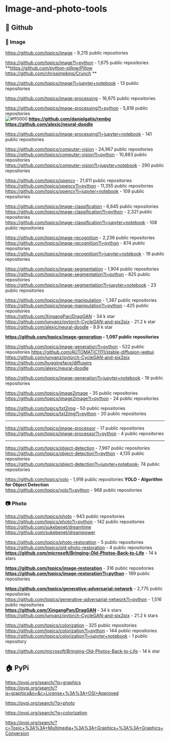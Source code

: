 # Image-and-photo-tools

## 🏢 Github
### 🎨 Image 
https://github.com/topics/image - 9,215 public repositories               

https://github.com/topics/image?l=python - 1,675 public repositories      
**https://github.com/python-pillow/Pillow  https://github.com/chrissimpkins/Crunch         **

https://github.com/topics/image?l=jupyter+notebook -  13 public repositories                 

https://github.com/topics/image-processing -  16,975 public repositories                      

https://github.com/topics/image-processing?l=python -  5,818 public repositories                     
![#ff0000](https://placehold.co/15x15/ff0000/ff0000.png) **https://github.com/danielgatis/rembg  https://github.com/alexjc/neural-doodle**

https://github.com/topics/image-processing?l=jupyter+notebook - 141 public repositories                       

https://github.com/topics/computer-vision -  24,967 public repositories                      
https://github.com/topics/computer-vision?l=python - 10,883 public repositories                   
https://github.com/topics/computer-vision?l=jupyter+notebook -  290 public repositories                         

https://github.com/topics/opencv - 21,611 public repositories                        
https://github.com/topics/opencv?l=python - 11,355 public repositories                        
https://github.com/topics/opencv?l=jupyter+notebook - 109 public repositories                        

https://github.com/topics/image-classification -  6,645 public repositories            
https://github.com/topics/image-classification?l=python - 2,321 public repositories                       
https://github.com/topics/image-classification?l=jupyter+notebook - 108 public repositories

https://github.com/topics/image-recognition - 2,236 public repositories           
https://github.com/topics/image-recognition?l=python - 874 public repositories                        
https://github.com/topics/image-recognition?l=jupyter+notebook - 19 public repositories                    

https://github.com/topics/image-segmentation - 1,904 public repositories              
https://github.com/topics/image-segmentation?l=python - 825 public repositories       
https://github.com/topics/image-segmentation?l=jupyter+notebook - 23 public repositories                

https://github.com/topics/image-manipulation - 1,387 public repositories          
https://github.com/topics/image-manipulation?l=python - 425 public repositories          
https://github.com/XingangPan/DragGAN  - 34 k star    
https://github.com/junyanz/pytorch-CycleGAN-and-pix2pix - 21.2 k star              
https://github.com/alexjc/neural-doodle - 9.9 k star              

**https://github.com/topics/image-generation -  1,097 public repositories**                  

https://github.com/topics/image-generation?l=python -  522 public repositories
https://github.com/AUTOMATIC1111/stable-diffusion-webui        
https://github.com/junyanz/pytorch-CycleGAN-and-pix2pix           
https://github.com/huggingface/diffusers            
https://github.com/alexjc/neural-doodle       

https://github.com/topics/image-generation?l=jupyter+notebook -  19 public repositories

https://github.com/topics/image2image - 35 public repositories         
https://github.com/topics/image2image?l=python - 24 public repositories         

https://github.com/topics/txt2img -  50 public repositories         
https://github.com/topics/txt2img?l=python - 20 public repositories               

- - -
https://github.com/topics/image-processor - 17 public repositories      
https://github.com/topics/image-processor?l=python - 4 public repositories 
- - -
https://github.com/topics/object-detection -  7,997 public repositories        
https://github.com/topics/object-detection?l=python - 4,135 public repositories                 
https://github.com/topics/object-detection?l=jupyter+notebook-  74 public repositories

https://github.com/topics/yolo -  1,918 public repositories  **YOLO - Algorithm for Object Detection**         
https://github.com/topics/yolo?l=python -  968 public repositories     

### 📷 Photo             
https://github.com/topics/photo - 943 public repositories                    
https://github.com/topics/photo?l=python -  142 public repositories         
https://github.com/sukebenet/dreamtime   https://github.com/sukebenet/dreampower                  

https://github.com/topics/photo-restoration - 5 public repositories          
https://github.com/topics/old-photo-restoration -  4 public repositories       
**https://github.com/microsoft/Bringing-Old-Photos-Back-to-Life** - 14 k stars               

**https://github.com/topics/image-restoration** - 316 public repositories          
**https://github.com/topics/image-restoration?l=python** - 189 public repositories           

**https://github.com/topics/generative-adversarial-network** - 2,775 public repositories        
https://github.com/topics/generative-adversarial-network?l=python -  1,516 public repositories              
**https://github.com/XingangPan/DragGAN** - 34 k stars                
https://github.com/junyanz/pytorch-CycleGAN-and-pix2pix - 21.2 k stars                

https://github.com/topics/colorization - 325 public repositories           
https://github.com/topics/colorization?l=python -  144 public repositories             
https://github.com/topics/colorization?l=jupyter+notebook - 1 public repository           

https://github.com/microsoft/Bringing-Old-Photos-Back-to-Life - 14 k star    

## 🏠 PyPi           
https://pypi.org/search/?q=graphics             
https://pypi.org/search/?q=graphics&o=&c=License+%3A%3A+OSI+Approved           

https://pypi.org/search/?q=photo            

https://pypi.org/search/?q=colorization              

https://pypi.org/search/?c=Topic+%3A%3A+Multimedia+%3A%3A+Graphics+%3A%3A+Graphics+Conversion              
